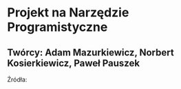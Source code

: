 # Projekt na Narzędzie Programistyczne
## Twórcy: Adam Mazurkiewicz, Norbert Kosierkiewicz, Paweł Pauszek



Źródła:
